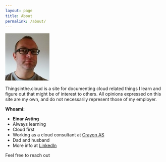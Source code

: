 ```yaml
---
layout: page
title: About
permalink: /about/
---
```




![](/images/IMG_20170920_102445_small01.jpg)

Thingsinthe.cloud is a site for documenting cloud related things I learn and figure out that might be of interest to others. All opinions expressed on this site are my own, and do not necessarily represent those of my employer.

**Whoami:**

- **Einar Asting**
- Always learning
- Cloud first
- Working as a cloud consultant at [Crayon AS](https://www.crayon.com/nb-NO/)
- Dad and husband
- More info at [LinkedIn](https://www.linkedin.com/in/easting/)

Feel free to reach out

